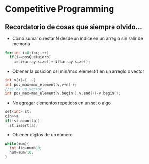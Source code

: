 # Competitive Programming
## Recordatorio de cosas que siempre olvido...
* Como sumar o restar N desde un índice en un arreglo sin salir de memoria
```cpp
for(int i=0;i<n;i++)
  if(i==posQueQuiero)
    i=(i+array.size()+-N)%array.size();
```
* Obtener la posición del min/max_element() en un arreglo o vector
```cpp
int v[n]={...}
int pos_max=max_element(v,v+n)-v;
//si es un vector
int pos_max=max_element(v.begin(),v.end())-v.begin();
```
* No agregar elementos repetidos en un set o algo
```cpp
set<int> st;
cin>>a;
if(!st.count(a))
  st.insert(a);
```
* Obtener dígitos de un número
```cpp
while(num){
  int dig=num%10;
  num=num/10;
}
```
